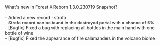 What's new in Forest X Reborn 1.3.0.230719 Snapshot?<br />
<br /> - Added a new record - strofa
<br /> - Strofa record can be found in the destroyed portal with a chance of 5%
<br /> - [Bugfix] Fixed a bug with replacing all bottles in the main hand with one bottle of wine
<br /> - [Bugfix] Fixed the appearance of fire salamanders in the volcano biome